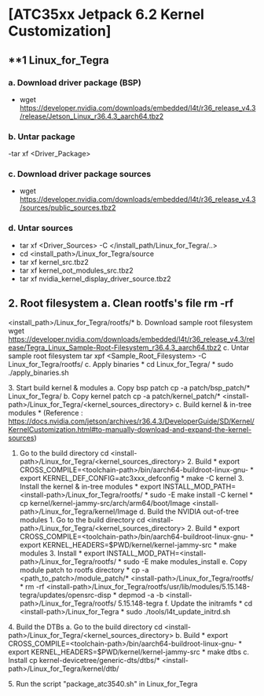 # **[ATC35xx Jetpack 6.2 Kernel Customization\]**

## **1 Linux_for_Tegra 
### a. Download driver package (BSP)
  - wget https://developer.nvidia.com/downloads/embedded/l4t/r36_release_v4.3/release/Jetson_Linux_r36.4.3_aarch64.tbz2
### b. Untar package
  -tar xf \<Driver_Package\>
### c. Download driver package sources
  - wget https://developer.nvidia.com/downloads/embedded/l4t/r36_release_v4.3/sources/public_sources.tbz2
### d. Untar sources
  - tar xf \<Driver_Sources\> -C </install_path/Linux_for_Tegra/..\>
  - cd <install_path\>/Linux_for_Tegra/source
  - tar xf kernel_src.tbz2
  - tar xf kernel_oot_modules_src.tbz2
  - tar xf nvidia_kernel_display_driver_source.tbz2

## **2\. Root filesystem** a. Clean rootfs\'s file rm -rf
\<install_path\>/Linux_for_Tegra/rootfs/\* b. Download sample root
filesystem wget
https://developer.nvidia.com/downloads/embedded/l4t/r36_release_v4.3/release/Tegra_Linux_Sample-Root-Filesystem_r36.4.3_aarch64.tbz2
c. Untar sample root filesystem tar xpf \<Sample_Root_Filesystem\> -C
Linux_for_Tegra/rootfs/ c. Apply binaries \* cd Linux_for_Tegra/ \* sudo
./apply_binaries.sh

3\. Start build kernel & modules a. Copy bsp patch cp -a
patch/bsp_patch/\* Linux_for_Tegra/ b. Copy kernel patch cp -a
patch/kernel_patch/\*
\<install-path\>/Linux_for_Tegra/\<kernel_sources_directory\> c. Build
kernel & in-tree modules \* (Reference :
https://docs.nvidia.com/jetson/archives/r36.4.3/DeveloperGuide/SD/Kernel/KernelCustomization.html#to-manually-download-and-expand-the-kernel-sources)
 1. Go to the build directory cd
\<install-path\>/Linux_for_Tegra/\<kernel_sources_directory\> 2. Build
\* export
CROSS_COMPILE=\<toolchain-path\>/bin/aarch64-buildroot-linux-gnu- \*
export KERNEL_DEF_CONFIG=atc3xxx_defconfig \* make -C kernel 3. Install
the kernel & in-tree modules \* export
INSTALL_MOD_PATH=\<install-path\>/Linux_for_Tegra/rootfs/ \* sudo -E
make install -C kernel \* cp
kernel/kernel-jammy-src/arch/arm64/boot/Image
\<install-path\>/Linux_for_Tegra/kernel/Image d. Build the NVIDIA
out-of-tree modules  1. Go to the build directory cd
\<install-path\>/Linux_for_Tegra/\<kernel_sources_directory\> 2. Build
\* export
CROSS_COMPILE=\<toolchain-path\>/bin/aarch64-buildroot-linux-gnu- \*
export KERNEL_HEADERS=\$PWD/kernel/kernel-jammy-src \* make modules 3.
Install \* export
INSTALL_MOD_PATH=\<install-path\>/Linux_for_Tegra/rootfs/ \* sudo -E
make modules_install e. Copy module patch to rootfs directory \* cp -a
\<path_to_patch\>/module_patch/\*
\<install-path\>/Linux_for_Tegra/rootfs/ \* rm -rf
\<install-path\>/Linux_for_Tegra/rootfs/usr/lib/modules/5.15.148-tegra/updates/opensrc-disp
\* depmod -a -b \<install-path\>/Linux_for_Tegra/rootfs/ 5.15.148-tegra
f. Update the initramfs \* cd \<install-path\>/Linux_for_Tegra \* sudo
./tools/l4t_update_initrd.sh

4\. Build the DTBs a. Go to the build directory cd
\<install-path\>/Linux_for_Tegra/\<kernel_sources_directory\> b. Build
\* export
CROSS_COMPILE=\<toolchain-path\>/bin/aarch64-buildroot-linux-gnu- \*
export KERNEL_HEADERS=\$PWD/kernel/kernel-jammy-src \* make dtbs c.
Install cp kernel-devicetree/generic-dts/dtbs/\*
\<install-path\>/Linux_for_Tegra/kernel/dtb/

5\. Run the script \"package_atc3540.sh\" in Linux_for_Tegra
